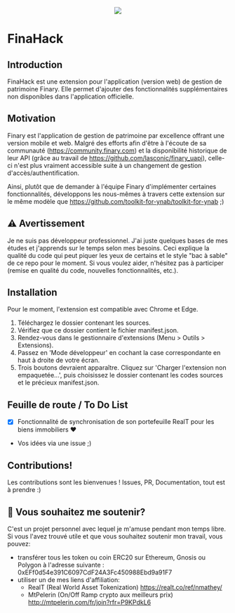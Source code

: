 <p align="center">
  <img src="https://github.com/user-attachments/assets/88ebf104-b143-424a-928b-9b213d82cc1b"/>
</p>

# FinaHack

## Introduction
FinaHack est une extension pour l'application (version web) de gestion de patrimoine Finary. Elle permet d'ajouter des fonctionnalités supplémentaires non disponibles dans l'application officielle.

## Motivation
Finary est l'application de gestion de patrimoine par excellence offrant une version mobile et web. Malgré des efforts afin d'être à l'écoute de sa communauté (https://community.finary.com) et la disponibilité historique de leur API (grâce au travail de https://github.com/lasconic/finary_uapi), celle-ci n'est plus vraiment accessible suite à un changement de gestion d'accès/authentification.

Ainsi, plutôt que de demander à l'équipe Finary d'implémenter certaines fonctionnalités, développons les nous-mêmes à travers cette extension sur le même modèle que https://github.com/toolkit-for-ynab/toolkit-for-ynab ;)

## ⚠️ Avertissement
Je ne suis pas développeur professionnel. J'ai juste quelques bases de mes études et j'apprends sur le temps selon mes besoins. Ceci explique la qualité du code qui peut piquer les yeux de certains et le style "bac à sable" de ce repo pour le moment. Si vous voulez aider, n'hésitez pas à participer (remise en qualité du code, nouvelles fonctionnalités, etc.).

## Installation
Pour le moment, l'extension est compatible avec Chrome et Edge.

1. Téléchargez le dossier contenant les sources.
2. Vérifiez que ce dossier contient le fichier manifest.json.
3. Rendez-vous dans le gestionnaire d'extensions (Menu > Outils > Extensions).
4. Passez en 'Mode développeur' en cochant la case correspondante en haut à droite de votre écran.
5. Trois boutons devraient apparaître. Cliquez sur 'Charger l'extension non empaquetée...', puis choisissez le dossier contenant les codes sources et le précieux manifest.json.

## Feuille de route / To Do List
- [X] Fonctionnalité de synchronisation de son portefeuille RealT pour les biens immobiliers ❤️
- Vos idées via une issue ;)

## Contributions!
Les contributions sont les bienvenues ! Issues, PR, Documentation, tout est à prendre :)

## 💌 Vous souhaitez me soutenir?
C'est un projet personnel avec lequel je m'amuse pendant mon temps libre. Si vous l'avez trouvé utile et que vous souhaitez soutenir mon travail, vous pouvez:
- transférer tous les token ou coin ERC20 sur Ethereum, Gnosis ou Polygon à l'adresse suivante : 0xEFf0d54e391C6097CdF24A3Fc450988Ebd9a91F7
- utiliser un de mes liens d'affiliation:
  - RealT (Real World Asset Tokenization)  https://realt.co/ref/nmathey/
  - MtPelerin (On/Off Ramp crypto aux meilleurs prix) http://mtpelerin.com/fr/join?rfr=P9KPdkL6
 
    
